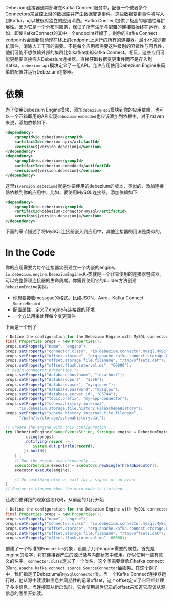 Debezium连接器通常部署在Kafka Connect服务中，配置一个或者多个Connectors来监控上游的数据库并产生数据变更事件，这些数据变更事件被写入到Kafka，可以被很对独立的应用消费。Kafka Connect提供了极高的容错性与扩展性。因为它是一个分布时服务，保证了所有注册与配置的连接器始终在运行。比如，即使KafkaConnect的其中一个endpoint挂掉了，剩余的Kafka Connect endpoints会重新启动现在终止的endpoint上运行的所有的连接器。最小化减少宕机事件，消除人工干预的需要。不是每个应用都需要这种级别的容错性与可靠性，他们可能不想依赖外部的集群比如kafka或者Kafka Connect。相反，这些应用可能更想要直接嵌入Debezium连接器。直接获取数据变更事件而不是存入到Kafka。`debezium-api`模块定义了一组API。允许应用使用Debezium Engine来简单的配置并运行Debezium连接器。
# 依赖
为了使用Debezium Engine模块，添加`debezium-api`模块到你的应用依赖，也可以一个开箱即用的API实现`debezium-embedded`也应该添加到依赖中，对于maven来说，添加依赖如下:
```xml
<dependency>
    <groupId>io.debezium</groupId>
    <artifactId>debezium-api</artifactId>
    <version>${version.debezium}</version>
</dependency>
<dependency>
    <groupId>io.debezium</groupId>
    <artifactId>debezium-embedded</artifactId>
    <version>${version.debezium}</version>
</dependency>
```
这里`${version.debezium}`就是你要使用的debezium的版本，类似的，添加连接器依赖到你的应用中，比如，要使用MySQL连接器，添加依赖如下:
```xml
<dependency>
    <groupId>io.debezium</groupId>
    <artifactId>debezium-connector-mysql</artifactId>
    <version>${version.debezium}</version>
</dependency>
```
下面的章节描述了将MySQL连接器嵌入到应用中，其他连接器的用法是类似的。
# In the Code
你的应用需要为每个连接器实例建立一个内嵌的engine。`io.debezium.engine.DebeziumEngine<R>`类就是一个容易使用的连接器包装器。可以完整管理连接器的生命周期。你需要使用它的builder方法创建`DebeziumEngine`实例。
- 你想要接收messgae的格式。比如JSON、Avro、Kafka Connect `SourceRecord`
- 配置属性，定义了engine与连接器的环境
- 一个方法用来处理每个变更事件

下面是一个例子
```java
/ Define the configuration for the Debezium Engine with MySQL connector...
final Properties props = new Properties();
props.setProperty("name", "engine");
props.setProperty("connector.class", "io.debezium.connector.mysql.MySqlConnector");
props.setProperty("offset.storage", "org.apache.kafka.connect.storage.FileOffsetBackingStore");
props.setProperty("offset.storage.file.filename", "/tmp/offsets.dat");
props.setProperty("offset.flush.interval.ms", "60000");
/* begin connector properties */
props.setProperty("database.hostname", "localhost");
props.setProperty("database.port", "3306");
props.setProperty("database.user", "mysqluser");
props.setProperty("database.password", "mysqlpw");
props.setProperty("database.server.id", "85744");
props.setProperty("topic.prefix", "my-app-connector");
props.setProperty("schema.history.internal",
      "io.debezium.storage.file.history.FileSchemaHistory");
props.setProperty("schema.history.internal.file.filename",
      "/path/to/storage/schemahistory.dat");

// Create the engine with this configuration ...
try (DebeziumEngine<ChangeEvent<String, String>> engine = DebeziumEngine.create(Json.class)
        .using(props)
        .notifying(record -> {
            System.out.println(record);
        }).build()
    ) {
    // Run the engine asynchronously ...
    ExecutorService executor = Executors.newSingleThreadExecutor();
    executor.execute(engine);

    // Do something else or wait for a signal or an event
}
// Engine is stopped when the main code is finished
```
让我们更详细的观察这段代码，从前面的几行开始
```java
/ Define the configuration for the Debezium Engine with MySQL connector...
final Properties props = new Properties();
props.setProperty("name", "engine");
props.setProperty("connector.class", "io.debezium.connector.mysql.MySqlConnector");
props.setProperty("offset.storage", "org.apache.kafka.connect.storage.FileOffsetBackingStore");
props.setProperty("offset.storage.file.filename", "/tmp/offsets.dat");
props.setProperty("offset.flush.interval.ms", 60000);
```
创建了一个标准的`Proeprties`对象，设置了几个engine需要的属性。首先是engine的名字，将在连接器产生的源记录与内部状态中使用，所以使用一些有意义的名字。`connector.class`定义了一个类名，这个类需要继承自kafka connect的`org.apache.kafka.connect.source.SourceConnector`抽象类。在这个例子中，我们指定了Debezium的`MySqlConnector`类。当一个Kafka Connect连接器运行时，他从源中读读取信息并周期性的记录offset，这个offset定义了它已经处理了多少信息。当连接器从新启动时，它会使用最后记录的offset来知道它应该从源信息的哪里开始读。